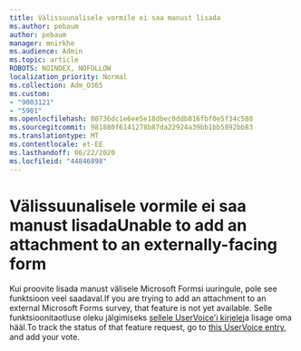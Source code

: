 ```yaml
---
title: Välissuunalisele vormile ei saa manust lisada
ms.author: pebaum
author: pebaum
manager: mnirkhe
ms.audience: Admin
ms.topic: article
ROBOTS: NOINDEX, NOFOLLOW
localization_priority: Normal
ms.collection: Adm_O365
ms.custom:
- "9003121"
- "5901"
ms.openlocfilehash: 80736dc1e6ee5e18dbec0ddb816fbf0e5f34c588
ms.sourcegitcommit: 981880f6141278b87da22924a39bb1bb5892bb83
ms.translationtype: MT
ms.contentlocale: et-EE
ms.lasthandoff: 06/22/2020
ms.locfileid: "44846898"
---
```

# <a name="unable-to-add-an-attachment-to-an-externally-facing-form"></a><span data-ttu-id="749a4-102">Välissuunalisele vormile ei saa manust lisada</span><span class="sxs-lookup"><span data-stu-id="749a4-102">Unable to add an attachment to an externally-facing form</span></span>

<span data-ttu-id="749a4-103">Kui proovite lisada manust välisele Microsoft Formsi uuringule, pole see funktsioon veel saadaval.</span><span class="sxs-lookup"><span data-stu-id="749a4-103">If you are trying to add an attachment to an external Microsoft Forms survey, that feature is not yet available.</span></span> <span data-ttu-id="749a4-104">Selle funktsioonitaotluse oleku jälgimiseks [sellele UserVoice'i kirjele](https://go.microsoft.com/fwlink/?linkid=2133069)ja lisage oma hääl.</span><span class="sxs-lookup"><span data-stu-id="749a4-104">To track the status of that feature request, go to [this UserVoice entry](https://go.microsoft.com/fwlink/?linkid=2133069), and add your vote.</span></span>
